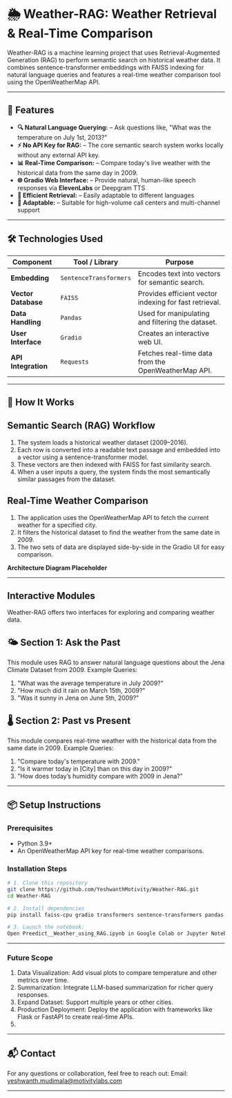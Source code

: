 # 🌦️ Weather-RAG: Weather Retrieval & Real-Time Comparison

Weather-RAG is a machine learning project that uses Retrieval-Augmented Generation (RAG) to perform semantic search on historical weather data. It combines sentence-transformer embeddings with FAISS indexing for natural language queries and features a real-time weather comparison tool using the OpenWeatherMap API.

---

## 📌 Features

- **🔍 Natural Language Querying:** –  Ask questions like, "What was the temperature on July 1st, 2013?" 
- **⚡ No API Key for RAG:** – The core semantic search system works locally without any external API key. 
- **📊 Real-Time Comparison:** – Compare today's live weather with the historical data from the same day in 2009.  
- **🌐 Gradio Web Interface:** – Provide natural, human-like speech responses via **ElevenLabs** or Deepgram TTS  
- **🧩 Efficient Retrieval:** – Easily adaptable to different languages  
- **🔄 Adaptable:** – Suitable for high-volume call centers and multi-channel support

---

## 🛠️ Technologies Used

|      Component       |      Tool / Library    |                        Purpose                         |
| ---------------------| -----------------------| -------------------------------------------------------|
| **Embedding**        | `SentenceTransformers` | Encodes text into vectors for semantic search.         |
| **Vector Database**  | `FAISS`                | Provides efficient vector indexing for fast retrieval. |
| **Data Handling**    | `Pandas`               | Used for manipulating and filtering the dataset.       | 
| **User Interface**   | `Gradio`               | Creates an interactive web UI.                         |
| **API Integration**  | `Requests`             | Fetches real-time data from the OpenWeatherMap API.    |

---


## 📄 How It Works
## Semantic Search (RAG) Workflow
1. The system loads a historical weather dataset (2009–2016).
2. Each row is converted into a readable text passage and embedded into a vector using a sentence-transformer model.
3. These vectors are then indexed with FAISS for fast similarity search.
4. When a user inputs a query, the system finds the most semantically similar passages from the dataset.

## Real-Time Weather Comparison
1. The application uses the OpenWeatherMap API to fetch the current weather for a specified city.
2. It filters the historical dataset to find the weather from the same date in 2009.
3. The two sets of data are displayed side-by-side in the Gradio UI for easy comparison.
 
**Architecture Diagram Placeholder**  

---

## Interactive Modules
Weather-RAG offers two interfaces for exploring and comparing weather data.

## 🌤️ Section 1: Ask the Past
This module uses RAG to answer natural language questions about the Jena Climate Dataset from 2009.
Example Queries:
1. "What was the average temperature in July 2009?"
2. "How much did it rain on March 15th, 2009?"
3. "Was it sunny in Jena on June 5th, 2009?"

## 🌡️ Section 2: Past vs Present
This module compares real-time weather with the historical data from the same date in 2009.
Example Queries:
1. "Compare today's temperature with 2009."
2. "Is it warmer today in [City] than on this day in 2009?"
3. "How does today’s humidity compare with 2009 in Jena?"

---

## 📦 Setup Instructions

### **Prerequisites**
- Python 3.9+  
- An OpenWeatherMap API key for real-time weather comparisons. 
 
### **Installation Steps**
```bash
# 1. Clone this repository
git clone https://github.com/YeshwanthMotivity/Weather-RAG.git
cd Weather-RAG

# 2. Install dependencies
pip install faiss-cpu gradio transformers sentence-transformers pandas tqdm numpy requests

# 3. Launch the notebook:
Open Preedict__Weather_using_RAG.ipynb in Google Colab or Jupyter Notebook and follow the step-by-step instructions.
```
---
###  Future Scope
1. Data Visualization: Add visual plots to compare temperature and other metrics over time.
2. Summarization: Integrate LLM-based summarization for richer query responses.
3. Expand Dataset: Support multiple years or other cities.
4. Production Deployment: Deploy the application with frameworks like Flask or FastAPI to create real-time APIs.
5. 
---

## 📬 Contact
For any questions or collaboration, feel free to reach out:
Email: yeshwanth.mudimala@motivitylabs.com

---
